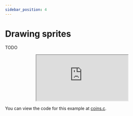 ```yaml
---
sidebar_position: 4
---
```


# Drawing sprites

TODO

<!--
## Drawing images

## Drawing sprites

## Animating sprites

## Swapping sprite colors

## Drawing tile maps
-->

<div align="center"><iframe src="https://emulator.rives.io/#simple=true&cartridge=https://raw.githubusercontent.com/edubart/cartridges/main/coins.sqfs" allowFullScreen className="rivemu-frame"></iframe></div>

You can view the code for this example at
[coins.c](https://github.com/rives-io/riv/blob/main/demos/tools/coins.c).
